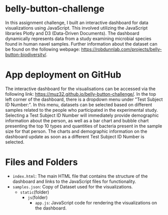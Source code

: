 # belly-button-challenge

In this assignment challenge, I built an interactive dashboard for data visualizations using JavaScript. This involved utilizing the JavaScript libraries Plotly and D3 (Data-Driven Documents). The dashboard dynamically represents data from a study examining microbial species found in human navel samples. Further information about the dataset can be found on the following webpage: https://robdunnlab.com/projects/belly-button-biodiversity/.

# App deployment on GitHub
The interactive dashboard for the visualisations can be accessed via the following link: https://muz32.github.io/belly-button-challenge/.
In the top left corner of the dashboard, there is a dropdown menu under "Test Subject ID Number:". In this menu, datasets can be selected based on different samples related to the people who participated in the experimental study. Selecting a Test Subject ID Number will immediately provide demographic information about the person, as well as a bar chart and bubble chart presenting the top 10 types and quantities of bacteria present in the sample size for that person. The charts and demographic information on the dashboard update as soon as a different Test Subject ID Number is selected.

# Files and Folders
- `index.html`: The main HTML file that contains the structure of the dashboard and links to the JavaScript files for functionality.
- `samples.json`: Copy of Dataset used for the visualizations.
  - `static`(folder)
    - `js`(folder)
      - `app.js`: JavaScript code for rendering the visualizations on the dashboard.
